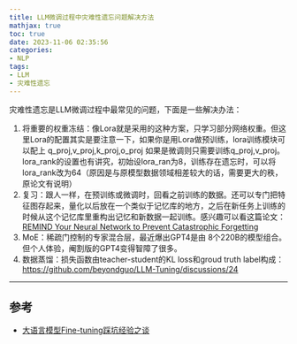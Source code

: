 ```yaml
---
title: LLM微调过程中灾难性遗忘问题解决方法
mathjax: true
toc: true
date: 2023-11-06 02:35:56
categories:
- NLP
tags:
- LLM
- 灾难性遗忘
---
```


灾难性遗忘是LLM微调过程中最常见的问题，下面是一些解决办法：

<!--more-->

1. 将重要的权重冻结：像Lora就是采用的这种方案，只学习部分网络权重。但这里Lora的配置其实是要注意一下，如果你是用Lora做预训练，lora训练模块可以配上 q_proj,v_proj,k_proj,o_proj  如果是微调则只需要训练q_proj,v_proj。lora_rank的设置也有讲究，初始设lora_ran为8，训练存在遗忘时，可以将 lora_rank改为64（原因是与原模型数据领域相差较大的话，需要更大的秩，原论文有说明）
2. 复习：跟人一样，在预训练或微调时，回看之前训练的数据。还可以专门把特征图存起来，量化以后放在一个类似于记忆库的地方，之后在新任务上训练的时候从这个记忆库里重构出记忆和新数据一起训练。感兴趣可以看这篇论文：[REMIND Your Neural Network to Prevent
Catastrophic Forgetting](https://arxiv.org/pdf/1910.02509.pdf)
1. MoE：稀疏门控制的专家混合层，最近爆出GPT4是由 8个220B的模型组合。但个人体验，阉割版的GPT4变得智障了很多。
2. 数据蒸馏：损失函数由teacher-student的KL loss和groud truth label构成：https://github.com/beyondguo/LLM-Tuning/discussions/24

___

## 参考
- [大语言模型Fine-tuning踩坑经验之谈](https://mp.weixin.qq.com/s/Aa8jYs4xgcI4clwie-wO1g)